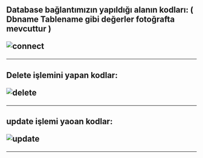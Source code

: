 <h2>Database bağlantımızın yapıldığı alanın kodları: 
 ( Dbname Tablename gibi değerler fotoğrafta mevcuttur ) 

![connect](https://github.com/dikiciemre/panel_screen_w_html_php/assets/103147965/1020db45-18bf-4768-8cd9-c9a0204b365c)

<hr/>

<h2>Delete işlemini yapan kodlar:

![delete](https://github.com/dikiciemre/panel_screen_w_html_php/assets/103147965/815204bc-4691-4fca-936b-4e754cec447a)

<hr/>


<h2>update işlemi yaoan kodlar:

![update](https://github.com/dikiciemre/panel_screen_w_html_php/assets/103147965/e65d5e88-e799-4845-ae78-e33b3545e92c)

<hr/>
